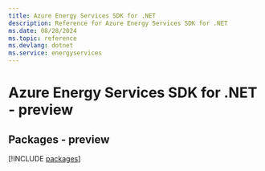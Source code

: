 ```yaml
---
title: Azure Energy Services SDK for .NET
description: Reference for Azure Energy Services SDK for .NET
ms.date: 08/28/2024
ms.topic: reference
ms.devlang: dotnet
ms.service: energyservices
---
```

# Azure Energy Services SDK for .NET - preview
## Packages - preview
[!INCLUDE [packages](energy-services-index.md)]